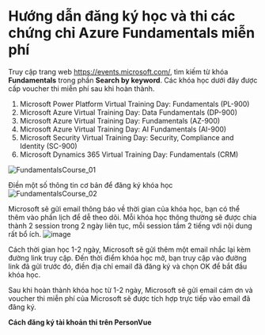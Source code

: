 # Hướng dẫn đăng ký học và thi các chứng chỉ Azure Fundamentals miễn phí 

Truy cập trang web https://events.microsoft.com/, tìm kiếm từ khóa **Fundamentals** trong phần **Search by keyword**. Các khóa học dưới đây được cấp voucher thi miễn phí sau khi hoàn thành.
1. Microsoft Power Platform Virtual Training Day: Fundamentals (PL-900)
2. Microsoft Azure Virtual Training Day: Data Fundamentals (DP-900)
3. Microsoft Azure Virtual Training Day: Fundamentals (AZ-900)
4. Microsoft Azure Virtual Training Day: AI Fundamentals (AI-900)
5. Microsoft Security Virtual Training Day: Security, Compliance and Identity (SC-900)
6. Microsoft Dynamics 365 Virtual Training Day: Fundamentals (CRM)

![FundamentalsCourse_01](https://user-images.githubusercontent.com/102139186/159437531-e75c6b9c-8fc2-434a-8eea-455c7c598971.png)

Điền một số thông tin cơ bản để đăng ký khóa học 
![FundamentalsCourse_02](https://user-images.githubusercontent.com/102139186/159438492-69d070b1-d90b-425f-86a3-4aecce2da5fe.png)


Microsoft sẽ gửi email thông báo về thời gian của khóa học, bạn có thể thêm vào phần lịch để dễ theo dõi. Mỗi khóa học thông thường sẽ được chia thành 2 session trong 2 ngày liên tục, mỗi session tầm 2 tiếng với nội dung rất bổ ích. 
![image](https://user-images.githubusercontent.com/102139186/159440618-327376a6-c1ff-4883-9bc8-703c163e6e7a.png)

Cách thời gian học 1-2 ngày, Microsoft sẽ gửi thêm một email nhắc lại kèm đường link truy cập. Đến thời điểm khóa học mở, bạn truy cập vào đường link đã gửi trước đó, điền địa chỉ email đã đăng ký và chọn OK để bắt đầu khóa học. 

Sau khi hoàn thành khóa học từ 1-2 ngày, Microsoft sẽ gửi email cám ơn và voucher thi miễn phí của Microsoft sẽ được tích hợp trực tiếp vào email đã đăng ký. 

**Cách đăng ký tài khoản thi trên PersonVue**
